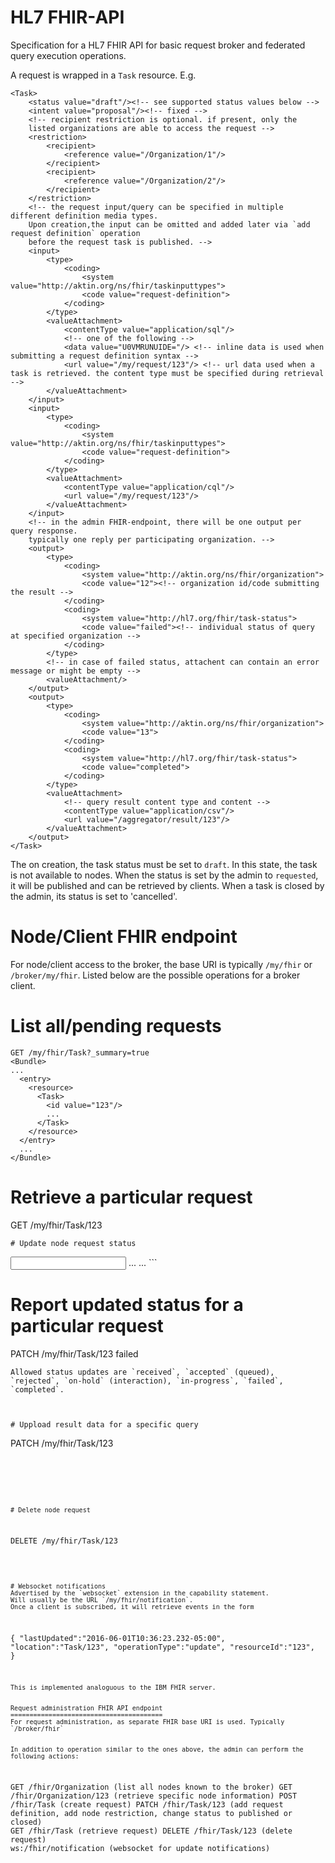 
HL7 FHIR-API
============

Specification for a HL7 FHIR API for basic request broker and federated query execution operations.

A request is wrapped in a `Task` resource. E.g.
```
<Task>
	<status value="draft"/><!-- see supported status values below -->
	<intent value="proposal"/><!-- fixed -->
	<!-- recipient restriction is optional. if present, only the
	listed organizations are able to access the request -->
	<restriction>
		<recipient>
			<reference value="/Organization/1"/>
		</recipient>
		<recipient>
			<reference value="/Organization/2"/>
		</recipient>
	</restriction>
	<!-- the request input/query can be specified in multiple different definition media types.
	Upon creation,the input can be omitted and added later via `add request definition` operation
	before the request task is published. -->
	<input>
		<type>
			<coding>
				<system value="http://aktin.org/ns/fhir/taskinputtypes">
				<code value="request-definition">
			</coding>
		</type>
		<valueAttachment>
			<contentType value="application/sql"/>
			<!-- one of the following -->
			<data value="U0VMRUNUIDE="/> <!-- inline data is used when submitting a request definition syntax -->
			<url value="/my/request/123"/> <!-- url data used when a task is retrieved. the content type must be specified during retrieval -->
		</valueAttachment>
	</input>
	<input>
		<type>
			<coding>
				<system value="http://aktin.org/ns/fhir/taskinputtypes">
				<code value="request-definition">
			</coding>
		</type>
		<valueAttachment>
			<contentType value="application/cql"/>
			<url value="/my/request/123"/>
		</valueAttachment>
	</input>
	<!-- in the admin FHIR-endpoint, there will be one output per query response. 
	typically one reply per participating organization. -->
	<output>
		<type>
			<coding>
				<system value="http://aktin.org/ns/fhir/organization">
				<code value="12"><!-- organization id/code submitting the result -->
			</coding>
			<coding>
				<system value="http://hl7.org/fhir/task-status">
				<code value="failed"><!-- individual status of query at specified organization --> 
			</coding>
		</type>
		<!-- in case of failed status, attachent can contain an error message or might be empty -->
		<valueAttachment/>
	</output>
	<output>
		<type>
			<coding>
				<system value="http://aktin.org/ns/fhir/organization">
				<code value="13">
			</coding>
			<coding>
				<system value="http://hl7.org/fhir/task-status">
				<code value="completed">
			</coding>
		</type>
		<valueAttachment>
			<!-- query result content type and content -->
			<contentType value="application/csv"/>
			<url value="/aggregator/result/123"/>
		</valueAttachment>
	</output>
</Task>

```
The on creation, the task status must be set to `draft`. In this state,
the task is not available to nodes. When the status is set by the admin to `requested`, 
it will be published and can be retrieved by clients.
When a task is closed by the admin, its status is set to 'cancelled'.


Node/Client FHIR endpoint
=========================

For node/client access to the broker, the base URI is typically `/my/fhir` or `/broker/my/fhir`.
Listed below are the possible operations for a broker client.

# List all/pending requests
```
GET /my/fhir/Task?_summary=true
<Bundle>
...
  <entry>
    <resource>
      <Task>
        <id value="123"/>
        ...
      </Task>
    </resource>
  </entry>
  ...
</Bundle>
```

# Retrieve a particular request
GET /my/fhir/Task/123
```
# Update node request status
```
<Task>
	<status value="requested"/><!-- will always be 'requested' when the task is available to the node initially -->
	<intent value="proposal"/><!-- fixed -->
	<!-- one or more input entries will be present -->
	<input>
	...
	</input>
	...
</Task>
```

# Report updated status for a particular request
PATCH /my/fhir/Task/123
<diff>
 <replace sel="Task/status/@value">failed</replace>
</diff>
```
Allowed status updates are `received`, `accepted` (queued), `rejected`, `on-hold` (interaction), `in-progress`, `failed`, `completed`.



# Uppload result data for a specific query
```
PATCH /my/fhir/Task/123
<diff>
 <add sel="Task">
  <output>
		<type>
			<coding>
				<system value="http://aktin.org/ns/fhir/taskoutputtypes">
				<code value="query-result">
			</coding>
		</type>
		<valueAttachment>
			<contentType value="text/csv"/>
			<data value="ZGlhZ25vc2lzO2NvdW50ClY5Ny4zM1hEOzM="/>
		</valueAttachment>
  </output>
 </add>
</diff>
```

# Delete node request
```
DELETE /my/fhir/Task/123
```


# Websocket notifications
Advertised by the `websocket` extension in the capability statement.
Will usually be the URL `/my/fhir/notification`.
Once a client is subscribed, it will retrieve events in the form
```
{
  "lastUpdated":"2016-06-01T10:36:23.232-05:00",
  "location":"Task/123",
  "operationType":"update",
  "resourceId":"123",
}
```
This is implemented analoguous to the IBM FHIR server.


Request administration FHIR API endpoint
========================================
For request administration, as separate FHIR base URI is used. Typically `/broker/fhir`


In addition to operation similar to the ones above, the admin can perform the following actions:
```
GET /fhir/Organization (list all nodes known to the broker)
GET /fhir/Organization/123 (retrieve specific node information)
POST /fhir/Task (create request)
PATCH /fhir/Task/123 (add request definition, add node restriction, change status to published or closed)
GET /fhir/Task (retrieve request)
DELETE /fhir/Task/123 (delete request)
ws:/fhir/notification (websocket for update notifications)
```
